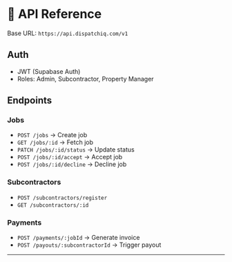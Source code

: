# 🔌 API Reference

Base URL: `https://api.dispatchiq.com/v1`

## Auth
- JWT (Supabase Auth)
- Roles: Admin, Subcontractor, Property Manager

## Endpoints
### Jobs
- `POST /jobs` → Create job
- `GET /jobs/:id` → Fetch job
- `PATCH /jobs/:id/status` → Update status
- `POST /jobs/:id/accept` → Accept job
- `POST /jobs/:id/decline` → Decline job

### Subcontractors
- `POST /subcontractors/register`
- `GET /subcontractors/:id`

### Payments
- `POST /payments/:jobId` → Generate invoice
- `POST /payouts/:subcontractorId` → Trigger payout


---
